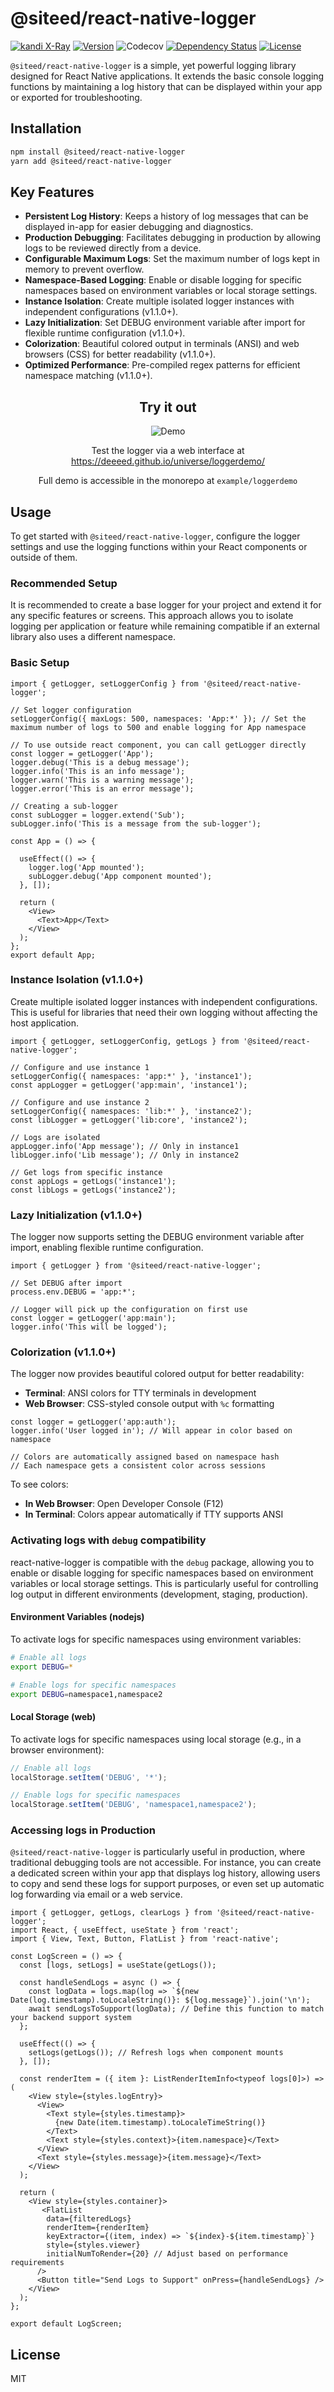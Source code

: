 # @siteed/react-native-logger
[![kandi X-Ray](https://kandi.openweaver.com/badges/xray.svg)](https://kandi.openweaver.com/typescript/siteed/react-native-logger)
[![Version](https://img.shields.io/npm/v/@siteed/react-native-logger.svg)](https://www.npmjs.com/package/@siteed/react-native-logger)
![Codecov](https://codecov.io/gh/deeeed/universe/branch/main/graph/badge.svg?flag=react-native-logger)
[![Dependency Status](https://img.shields.io/npm/dt/@siteed/react-native-logger.svg)](https://www.npmjs.com/package/@siteed/react-native-logger)
[![License](https://img.shields.io/npm/l/@siteed/react-native-logger.svg)](https://www.npmjs.com/package/@siteed/react-native-logger)

`@siteed/react-native-logger` is a simple, yet powerful logging library designed for React Native applications. It extends the basic console logging functions by maintaining a log history that can be displayed within your app or exported for troubleshooting.


## Installation

```sh
npm install @siteed/react-native-logger
yarn add @siteed/react-native-logger
```

## Key Features

- **Persistent Log History**: Keeps a history of log messages that can be displayed in-app for easier debugging and diagnostics.
- **Production Debugging**: Facilitates debugging in production by allowing logs to be reviewed directly from a device.
- **Configurable Maximum Logs**: Set the maximum number of logs kept in memory to prevent overflow.
- **Namespace-Based Logging**: Enable or disable logging for specific namespaces based on environment variables or local storage settings.
- **Instance Isolation**: Create multiple isolated logger instances with independent configurations (v1.1.0+).
- **Lazy Initialization**: Set DEBUG environment variable after import for flexible runtime configuration (v1.1.0+).
- **Colorization**: Beautiful colored output in terminals (ANSI) and web browsers (CSS) for better readability (v1.1.0+).
- **Optimized Performance**: Pre-compiled regex patterns for efficient namespace matching (v1.1.0+).

<div align="center">
  <h2>Try it out</h2>
  <img src="../../docs/loggerdemo.gif" alt="Demo"/>
  <p>Test the logger via a web interface at <a href="https://deeeed.github.io/universe/loggerdemo/">https://deeeed.github.io/universe/loggerdemo/</a></p>
  <p>Full demo is accessible in the monorepo at <code>example/loggerdemo</code></p>
</div>


## Usage

To get started with `@siteed/react-native-logger`, configure the logger settings and use the logging functions within your React components or outside of them.

### Recommended Setup

It is recommended to create a base logger for your project and extend it for any specific features or screens. This approach allows you to isolate logging per application or feature while remaining compatible if an external library also uses a different namespace.

### Basic Setup

```tsx
import { getLogger, setLoggerConfig } from '@siteed/react-native-logger';

// Set logger configuration
setLoggerConfig({ maxLogs: 500, namespaces: 'App:*' }); // Set the maximum number of logs to 500 and enable logging for App namespace

// To use outside react component, you can call getLogger directly
const logger = getLogger('App');
logger.debug('This is a debug message');
logger.info('This is an info message');
logger.warn('This is a warning message');
logger.error('This is an error message');

// Creating a sub-logger
const subLogger = logger.extend('Sub');
subLogger.info('This is a message from the sub-logger');

const App = () => {

  useEffect(() => {
    logger.log('App mounted');
    subLogger.debug('App component mounted');
  }, []);

  return (
    <View>
      <Text>App</Text>
    </View>
  );
};
export default App;
```

### Instance Isolation (v1.1.0+)

Create multiple isolated logger instances with independent configurations. This is useful for libraries that need their own logging without affecting the host application.

```tsx
import { getLogger, setLoggerConfig, getLogs } from '@siteed/react-native-logger';

// Configure and use instance 1
setLoggerConfig({ namespaces: 'app:*' }, 'instance1');
const appLogger = getLogger('app:main', 'instance1');

// Configure and use instance 2 
setLoggerConfig({ namespaces: 'lib:*' }, 'instance2');
const libLogger = getLogger('lib:core', 'instance2');

// Logs are isolated
appLogger.info('App message'); // Only in instance1
libLogger.info('Lib message'); // Only in instance2

// Get logs from specific instance
const appLogs = getLogs('instance1');
const libLogs = getLogs('instance2');
```

### Lazy Initialization (v1.1.0+)

The logger now supports setting the DEBUG environment variable after import, enabling flexible runtime configuration.

```tsx
import { getLogger } from '@siteed/react-native-logger';

// Set DEBUG after import
process.env.DEBUG = 'app:*';

// Logger will pick up the configuration on first use
const logger = getLogger('app:main');
logger.info('This will be logged');
```

### Colorization (v1.1.0+)

The logger now provides beautiful colored output for better readability:

- **Terminal**: ANSI colors for TTY terminals in development
- **Web Browser**: CSS-styled console output with `%c` formatting

```tsx
const logger = getLogger('app:auth');
logger.info('User logged in'); // Will appear in color based on namespace

// Colors are automatically assigned based on namespace hash
// Each namespace gets a consistent color across sessions
```

To see colors:
- **In Web Browser**: Open Developer Console (F12)
- **In Terminal**: Colors appear automatically if TTY supports ANSI

### Activating logs with `debug` compatibility

react-native-logger is compatible with the `debug` package, allowing you to enable or disable logging for specific namespaces based on environment variables or local storage settings. This is particularly useful for controlling log output in different environments (development, staging, production).

#### Environment Variables (nodejs)

To activate logs for specific namespaces using environment variables:

```sh
# Enable all logs
export DEBUG=*

# Enable logs for specific namespaces
export DEBUG=namespace1,namespace2
```

#### Local Storage (web)

To activate logs for specific namespaces using local storage (e.g., in a browser environment):

```js
// Enable all logs
localStorage.setItem('DEBUG', '*');

// Enable logs for specific namespaces
localStorage.setItem('DEBUG', 'namespace1,namespace2');
```

### Accessing logs in Production

`@siteed/react-native-logger` is particularly useful in production, where traditional debugging tools are not accessible. For instance, you can create a dedicated screen within your app that displays log history, allowing users to copy and send these logs for support purposes, or even set up automatic log forwarding via email or a web service.

```tsx
import { getLogger, getLogs, clearLogs } from '@siteed/react-native-logger';
import React, { useEffect, useState } from 'react';
import { View, Text, Button, FlatList } from 'react-native';

const LogScreen = () => {
  const [logs, setLogs] = useState(getLogs());

  const handleSendLogs = async () => {
    const logData = logs.map(log => `${new Date(log.timestamp).toLocaleString()}: ${log.message}`).join('\n');
    await sendLogsToSupport(logData); // Define this function to match your backend support system
  };

  useEffect(() => {
    setLogs(getLogs()); // Refresh logs when component mounts
  }, []);

  const renderItem = ({ item }: ListRenderItemInfo<typeof logs[0]>) => (
    <View style={styles.logEntry}>
      <View>
        <Text style={styles.timestamp}>
          {new Date(item.timestamp).toLocaleTimeString()}
        </Text>
        <Text style={styles.context}>{item.namespace}</Text>
      </View>
      <Text style={styles.message}>{item.message}</Text>
    </View>
  );

  return (
    <View style={styles.container}>
       <FlatList
        data={filteredLogs}
        renderItem={renderItem}
        keyExtractor={(item, index) => `${index}-${item.timestamp}`}
        style={styles.viewer}
        initialNumToRender={20} // Adjust based on performance requirements
      />
      <Button title="Send Logs to Support" onPress={handleSendLogs} />
    </View>
  );
};

export default LogScreen;
```

## License

MIT
